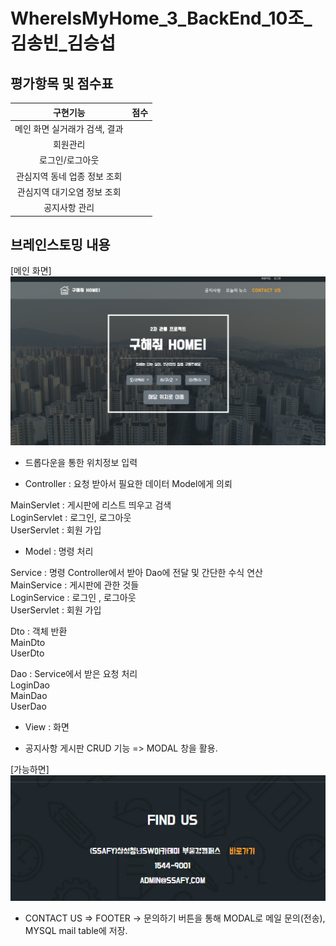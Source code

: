 # WhereIsMyHome_3_BackEnd_10조_김송빈_김승섭

## 평가항목 및 점수표

|구현기능|점수|
|:---:|:---:|
|메인 화면 실거래가 검색, 결과                            |<!--점수체크란>-->   | 
|회원관리                                                     |   |
|로그인/로그아웃                                          |   |
|관심지역 동네 업종 정보 조회
관심지역 대기오염 정보 조회                                          |   |
|공지사항 관리                                 |   |


## 브레인스토밍 내용
[메인 화면]
![image.png](./image.png)
- 드롭다운을 통한 위치정보 입력<br>



- Controller : 요청 받아서 필요한 데이터 Model에게 의뢰<br>

 MainServlet :  게시판에 리스트 띄우고 검색<br>
 LoginServlet : 로그인, 로그아웃<br>
 UserServlet : 회원 가입<br>


- Model : 명령 처리<br>

 Service : 명령 Controller에서 받아 Dao에 전달 및 간단한 수식 연산<br>
 MainService : 게시판에 관한 것들<br>
 LoginService : 로그인 , 로그아웃<br>
 UserServlet : 회원 가입<br>

 Dto : 객체 반환<br>
 MainDto<br>
 UserDto<br>

 Dao : Service에서 받은 요청 처리<br>
 LoginDao<br>
 MainDao<br>
 UserDao<br>

- View : 화면 <br>

- 공지사항 게시판 CRUD 기능 => MODAL 창을 활용.<br>

[가능하면]
![image-1.png](./image-1.png)
- CONTACT US => FOOTER -> 문의하기 버튼을 통해 MODAL로 메일 문의(전송), MYSQL mail table에 저장.



